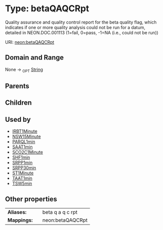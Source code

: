
# Type: betaQAQCRpt


Quality assurance and quality control report for the beta quality flag, which indicates if one or more quality analysis could not be run for a datum, detailed in NEON.DOC.001113 (1=fail, 0=pass, -1=NA (i.e., could not be run))

URI: [neon:betaQAQCRpt](https://data.neonscience.org/betaQAQCRpt)


## Domain and Range

None ->  <sub>OPT</sub> [String](types/String.md)

## Parents


## Children


## Used by

 * [IRBT1Minute](IRBT1Minute.md)
 * [NSW15Minute](NSW15Minute.md)
 * [PARQL1min](PARQL1min.md)
 * [SAAT1min](SAAT1min.md)
 * [SCO2C1Minute](SCO2C1Minute.md)
 * [SHF1min](SHF1min.md)
 * [SRPP1min](SRPP1min.md)
 * [SRPP30min](SRPP30min.md)
 * [ST1Minute](ST1Minute.md)
 * [TAAT1min](TAAT1min.md)
 * [TSW5min](TSW5min.md)

## Other properties

|  |  |  |
| --- | --- | --- |
| **Aliases:** | | beta q a q c rpt |
| **Mappings:** | | neon:betaQAQCRpt |

